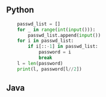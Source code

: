 
## Python
```python
    passwd_list = []
    for _ in range(int(input())):
        passwd_list.append(input())
    for i in passwd_list:
        if i[::-1] in passwd_list:
            password = i
            break
    l = len(password)
    print(l, password[l//2])
```

## Java
```java
```